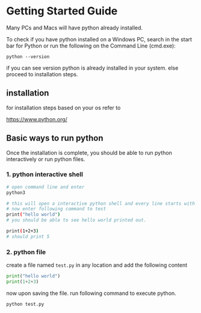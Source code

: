 # Getting Started Guide

Many PCs and Macs will have python already installed.

To check if you have python installed on a Windows PC, search in the start bar for Python or run the following on the Command Line (cmd.exe):
```
python --version
```
if you can see version python is already installed in your system. else proceed to installation steps.


## installation

for installation steps based on your os refer to 

https://www.python.org/




## Basic ways to run python

Once the installation is complete, you should be able to run python interactively or run python files.


### 1. python interactive shell
```sh
# open command line and enter 
python3

# this will open a interactive python shell and every line starts with >>>>
# now enter following command to test
print("hello world")
# you should be able to see hello world printed out.

print(1+2+3)
# should print 5
```

### 2. python file
create a file named `test.py` in any location and add the following content

```python
print("hello world")
print(1+2+3)
```

now upon saving the file. run following command to execute python.

```sh
python test.py
```

